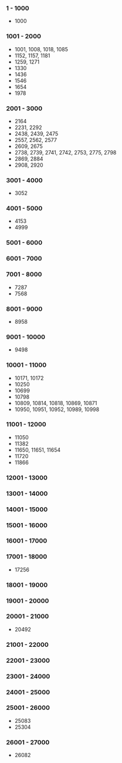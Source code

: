 ### 1 - 1000
- 1000

### 1001 - 2000
- 1001, 1008, 1018, 1085
- 1152, 1157, 1181
- 1259, 1271
- 1330
- 1436
- 1546
- 1654
- 1978

### 2001 - 3000
- 2164
- 2231, 2292
- 2438, 2439, 2475
- 2557, 2562, 2577
- 2609, 2675
- 2738, 2739, 2741, 2742, 2753, 2775, 2798
- 2869, 2884
- 2908, 2920

### 3001 - 4000
- 3052

### 4001 - 5000
- 4153
- 4999

### 5001 - 6000

### 6001 - 7000

### 7001 - 8000
- 7287
- 7568

### 8001 - 9000
- 8958 

### 9001 - 10000
- 9498

### 10001 - 11000
- 10171, 10172
- 10250
- 10699
- 10798
- 10809, 10814, 10818, 10869, 10871
- 10950, 10951, 10952, 10989, 10998

### 11001 - 12000
- 11050
- 11382
- 11650, 11651, 11654
- 11720
- 11866

### 12001 - 13000

### 13001 - 14000

### 14001 - 15000

### 15001 - 16000

### 16001 - 17000

### 17001 - 18000
- 17256

### 18001 - 19000

### 19001 - 20000

### 20001 - 21000
- 20492

### 21001 - 22000

### 22001 - 23000

### 23001 - 24000

### 24001 - 25000

### 25001 - 26000
- 25083
- 25304

### 26001 - 27000
- 26082
